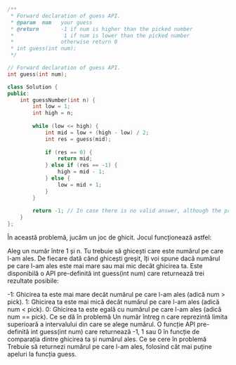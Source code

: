 ```cpp
/** 
 * Forward declaration of guess API.
 * @param  num   your guess
 * @return 	     -1 if num is higher than the picked number
 *			      1 if num is lower than the picked number
 *               otherwise return 0
 * int guess(int num);
 */

// Forward declaration of guess API.
int guess(int num);

class Solution {
public:
    int guessNumber(int n) {
        int low = 1;
        int high = n;
        
        while (low <= high) {
            int mid = low + (high - low) / 2;
            int res = guess(mid);
            
            if (res == 0) {
                return mid;
            } else if (res == -1) {
                high = mid - 1;
            } else {
                low = mid + 1;
            }
        }
        
        return -1; // In case there is no valid answer, although the problem guarantees there is one.
    }
};

```

În această problemă, jucăm un joc de ghicit. Jocul funcționează astfel:

Aleg un număr între 1 și n.
Tu trebuie să ghicești care este numărul pe care l-am ales.
De fiecare dată când ghicești greșit, îți voi spune dacă numărul pe care l-am ales este mai mare sau mai mic decât ghicirea ta.
Este disponibilă o API pre-definită int guess(int num) care returnează trei rezultate posibile:

-1: Ghicirea ta este mai mare decât numărul pe care l-am ales (adică num > pick).
1: Ghicirea ta este mai mică decât numărul pe care l-am ales (adică num < pick).
0: Ghicirea ta este egală cu numărul pe care l-am ales (adică num == pick).
Ce se dă în problemă
Un număr întreg n care reprezintă limita superioară a intervalului din care se alege numărul.
O funcție API pre-definită int guess(int num) care returnează -1, 1 sau 0 în funcție de comparația dintre ghicirea ta și numărul ales.
Ce se cere în problemă
Trebuie să returnezi numărul pe care l-am ales, folosind cât mai puține apeluri la funcția guess.



